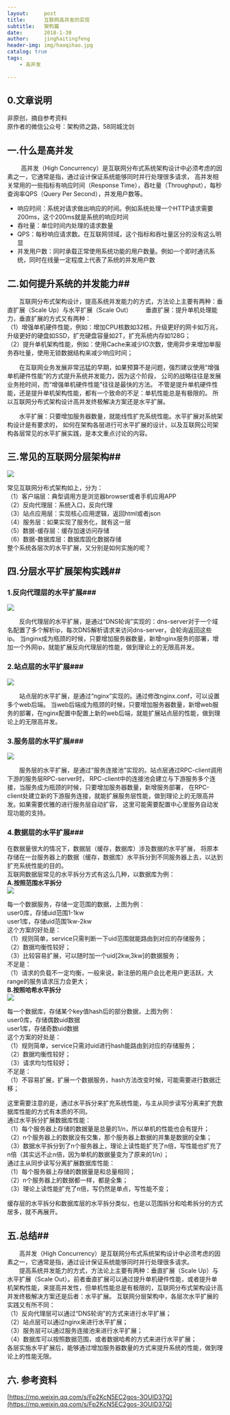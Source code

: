 ```yaml
---
layout:     post
title:      互联网高并发的实现
subtitle:   架构篇
date:       2018-1-30
author:     jinghaitingfeng
header-img: img/haoqihao.jpg
catalog: true
tags:
    - 高并发
    
---
```


## 0.文章说明 ##  
非原创，摘自参考资料  
原作者的微信公众号：架构师之路，58同城沈剑  

## 一.什么是高并发 ##
　　 高并发（High Concurrency）是互联网分布式系统架构设计中必须考虑的因素之一，它通常是指，通过设计保证系统能够同时并行处理很多请求，
高并发相关常用的一些指标有响应时间（Response Time），吞吐量（Throughput），每秒查询率QPS（Query Per Second），并发用户数等。

* 响应时间：系统对请求做出响应的时间。例如系统处理一个HTTP请求需要200ms，这个200ms就是系统的响应时间
* 吞吐量：单位时间内处理的请求数量
* QPS：每秒响应请求数。在互联网领域，这个指标和吞吐量区分的没有这么明显
* 并发用户数：同时承载正常使用系统功能的用户数量。例如一个即时通讯系统，同时在线量一定程度上代表了系统的并发用户数 


## 二.如何提升系统的并发能力## 
　　互联网分布式架构设计，提高系统并发能力的方式，方法论上主要有两种：垂直扩展（Scale Up）与水平扩展（Scale Out） 
　　垂直扩展：提升单机处理能力，垂直扩展的方式又有两种：   
（1）增强单机硬件性能，例如：增加CPU核数如32核，升级更好的网卡如万兆，升级更好的硬盘如SSD，扩充硬盘容量如2T，扩充系统内存如128G；  
（2）提升单机架构性能，例如：使用Cache来减少IO次数，使用异步来增加单服务吞吐量，使用无锁数据结构来减少响应时间；  

　　在互联网业务发展非常迅猛的早期，如果预算不是问题，强烈建议使用“增强单机硬件性能”的方式提升系统并发能力，因为这个阶段，
公司的战略往往是发展业务抢时间，而“增强单机硬件性能”往往是最快的方法。
 不管是提升单机硬件性能，还是提升单机架构性能，都有一个致命的不足：单机性能总是有极限的。
 所以互联网分布式架构设计高并发终极解决方案还是水平扩展。

　　水平扩展：只要增加服务器数量，就能线性扩充系统性能。水平扩展对系统架构设计是有要求的，
如何在架构各层进行可水平扩展的设计，以及互联网公司架构各层常见的水平扩展实践，是本文重点讨论的内容。

## 三.常见的互联网分层架构##  
![](http://mmbiz.qpic.cn/mmbiz_png/YrezxckhYOzhYFaiaBYrHFsYH8xiaRBvoibvKYatFicUCQoXQNx9XpQL3sMP9icNY4CQoHFSiaPperAeynDsNDEAkK4w/640?wx_fmt=png&tp=webp&wxfrom=5&wx_lazy=1)

常见互联网分布式架构如上，分为：  
（1）客户端层：典型调用方是浏览器browser或者手机应用APP  
（2）反向代理层：系统入口，反向代理  
（3）站点应用层：实现核心应用逻辑，返回html或者json  
（4）服务层：如果实现了服务化，就有这一层  
（5）数据-缓存层：缓存加速访问存储  
（6）数据-数据库层：数据库固化数据存储  
整个系统各层次的水平扩展，又分别是如何实施的呢？  

## 四.分层水平扩展架构实践## 
### 1.反向代理层的水平扩展###  
![](http://mmbiz.qpic.cn/mmbiz_png/YrezxckhYOzhYFaiaBYrHFsYH8xiaRBvoibic2hUdJC52WITLf8A8ZrECJqwIORIJfaW4fBGruntoKkfnibKsS0I1mA/640?wx_fmt=png&tp=webp&wxfrom=5&wx_lazy=1)

　　反向代理层的水平扩展，是通过“DNS轮询”实现的：dns-server对于一个域名配置了多个解析ip，每次DNS解析请求来访问dns-server，会轮询返回这些ip。
当nginx成为瓶颈的时候，只要增加服务器数量，新增nginx服务的部署，增加一个外网ip，就能扩展反向代理层的性能，做到理论上的无限高并发。  
### 2.站点层的水平扩展###  
![](http://mmbiz.qpic.cn/mmbiz_png/YrezxckhYOzhYFaiaBYrHFsYH8xiaRBvoibuhibyicgBn4mibqBPlyOQABtn1koEh7OyibP6pIvQ3R7zicbUFiaSkGDXOYg/640?wx_fmt=png&tp=webp&wxfrom=5&wx_lazy=1)

　　站点层的水平扩展，是通过“nginx”实现的。通过修改nginx.conf，可以设置多个web后端。
当web后端成为瓶颈的时候，只要增加服务器数量，新增web服务的部署，在nginx配置中配置上新的web后端，就能扩展站点层的性能，做到理论上的无限高并发。

### 3.服务层的水平扩展### 
![](http://mmbiz.qpic.cn/mmbiz_png/YrezxckhYOzhYFaiaBYrHFsYH8xiaRBvoibTEqFRMGicpcoELwHwXx0dryYqR8iavCsVutSH023aaiao4Yvn3asekzlg/640?wx_fmt=png&tp=webp&wxfrom=5&wx_lazy=1)

　　服务层的水平扩展，是通过“服务连接池”实现的。站点层通过RPC-client调用下游的服务层RPC-server时，
RPC-client中的连接池会建立与下游服务多个连接，当服务成为瓶颈的时候，只要增加服务器数量，新增服务部署，
在RPC-client处建立新的下游服务连接，就能扩展服务层性能，做到理论上的无限高并发。如果需要优雅的进行服务层自动扩容，
这里可能需要配置中心里服务自动发现功能的支持。  

### 4.数据层的水平扩展### 
在数据量很大的情况下，数据层（缓存，数据库）涉及数据的水平扩展，
将原本存储在一台服务器上的数据（缓存，数据库）水平拆分到不同服务器上去，以达到扩充系统性能的目的。  
互联网数据层常见的水平拆分方式有这么几种，以数据库为例：  
**A.按照范围水平拆分**  
![](http://mmbiz.qpic.cn/mmbiz_png/YrezxckhYOzhYFaiaBYrHFsYH8xiaRBvoibwvQqAs5KmBTurs211r6IaxS7hgACQFrjYc2mJVdREz9GEEiaicoP13LA/640?wx_fmt=png&tp=webp&wxfrom=5&wx_lazy=1)

每一个数据服务，存储一定范围的数据，上图为例：  
user0库，存储uid范围1-1kw  
user1库，存储uid范围1kw-2kw  
这个方案的好处是：  
（1）规则简单，service只需判断一下uid范围就能路由到对应的存储服务；  
（2）数据均衡性较好；  
（3）比较容易扩展，可以随时加一个uid[2kw,3kw]的数据服务；  
不足是：  
（1）请求的负载不一定均衡，一般来说，新注册的用户会比老用户更活跃，大range的服务请求压力会更大；    
**B.按照哈希水平拆分**  
![](http://mmbiz.qpic.cn/mmbiz_png/YrezxckhYOzhYFaiaBYrHFsYH8xiaRBvoibZUWoldxouokeymrbPBFic6Ne0wpAzeKqH9iccPFiat1lIWVsdZNUJPmicw/640?wx_fmt=png&tp=webp&wxfrom=5&wx_lazy=1)

每一个数据库，存储某个key值hash后的部分数据，上图为例：  
user0库，存储偶数uid数据  
user1库，存储奇数uid数据  
这个方案的好处是：  
（1）规则简单，service只需对uid进行hash能路由到对应的存储服务；  
（2）数据均衡性较好；  
（3）请求均匀性较好；  
不足是：  
（1）不容易扩展，扩展一个数据服务，hash方法改变时候，可能需要进行数据迁移； 

这里需要注意的是，通过水平拆分来扩充系统性能，与主从同步读写分离来扩充数据库性能的方式有本质的不同。  
通过水平拆分扩展数据库性能：  
（1）每个服务器上存储的数据量是总量的1/n，所以单机的性能也会有提升；  
（2）n个服务器上的数据没有交集，那个服务器上数据的并集是数据的全集；  
（3）数据水平拆分到了n个服务器上，理论上读性能扩充了n倍，写性能也扩充了n倍（其实远不止n倍，因为单机的数据量变为了原来的1/n）；  
通过主从同步读写分离扩展数据库性能：  
（1）每个服务器上存储的数据量是和总量相同；  
（2）n个服务器上的数据都一样，都是全集；  
（3）理论上读性能扩充了n倍，写仍然是单点，写性能不变；  
 
 缓存层的水平拆分和数据库层的水平拆分类似，也是以范围拆分和哈希拆分的方式居多，就不再展开。  
 
## 五.总结##  

　　高并发（High Concurrency）是互联网分布式系统架构设计中必须考虑的因素之一，它通常是指，通过设计保证系统能够同时并行处理很多请求。  
　　提高系统并发能力的方式，方法论上主要有两种：垂直扩展（Scale Up）与水平扩展（Scale Out）。前者垂直扩展可以通过提升单机硬件性能，或者提升单机架构性能，来提高并发性，但单机性能总是有极限的，互联网分布式架构设计高并发终极解决方案还是后者：水平扩展。
互联网分层架构中，各层次水平扩展的实践又有所不同：  
（1）反向代理层可以通过“DNS轮询”的方式来进行水平扩展；  
（2）站点层可以通过nginx来进行水平扩展；  
（3）服务层可以通过服务连接池来进行水平扩展；  
（4）数据库可以按照数据范围，或者数据哈希的方式来进行水平扩展；  
各层实施水平扩展后，能够通过增加服务器数量的方式来提升系统的性能，做到理论上的性能无限。  

## 六. 参考资料 ##
[https://mp.weixin.qq.com/s/Fp2KcN5EC2gos-3OUID37Q](https://mp.weixin.qq.com/s/Fp2KcN5EC2gos-3OUID37Q)    